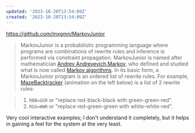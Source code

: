 ```yaml
---
updated: '2023-10-20T13:54:09Z'
created: '2023-10-20T13:54:09Z'
---
```

https://github.com/mxgmn/MarkovJunior

> MarkovJunior is a probabilistic programming language where programs are combinations of rewrite rules and inference is performed via constraint propagation. MarkovJunior is named after mathematician [Andrey Andreyevich Markov](https://en.wikipedia.org/wiki/Andrey_Markov,_Jr.), who defined and studied what is now called [Markov algorithms](https://en.wikipedia.org/wiki/Markov_algorithm).
> In its basic form, a MarkovJunior program is an ordered list of rewrite rules. For example, [MazeBacktracker](https://github.com/mxgmn/MarkovJunior/blob/main/models/MazeBacktracker.xml) (animation on the left below) is a list of 2 rewrite rules:

> 1.  `RBB=GGR` or "replace red-black-black with green-green-red".
> 2.  `RGG=WWR` or "replace red-green-green with white-white-red".

Very cool interactive examples; I don't understand it completely, but it helps in gaining a feel for the system at the very least.